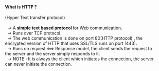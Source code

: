 <h4>What is HTTP ? </h4>
 (Hyper Text transfer protocol)
</br>
</br>
&nbsp; -> A <b>simple text based protocol </b>for Web communication.  
</br>
&nbsp; -> Runs over TCP protocol.
</br>
&nbsp; -> The web communication is done on port 80(HTTP protocol) , the encrypted version of HTTP that uses SSL/TLS runs on port (443).
</br>
&nbsp; -> Runs on request <==> Response model, the client sends the request to the server and the server simply responds to it.
</br>
&nbsp; -> NOTE : It is always the client which initiates the connection, the server can never initiate the connection.
</br>
